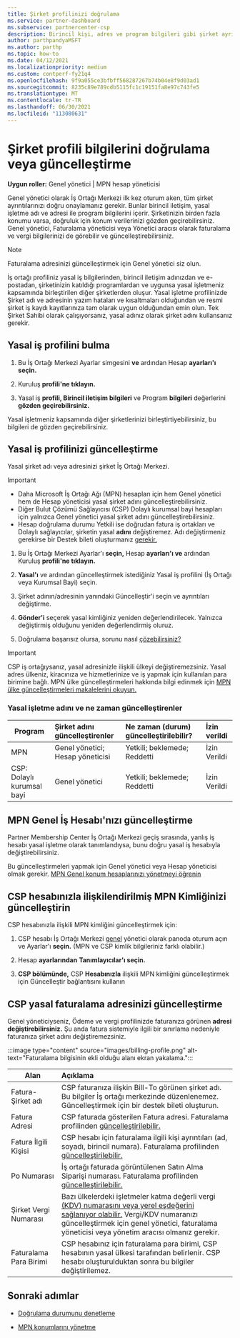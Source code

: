 ```yaml
---
title: Şirket profilinizi doğrulama
ms.service: partner-dashboard
ms.subservice: partnercenter-csp
description: Birincil kişi, adres ve program bilgileri gibi şirket ayrıntılarınızı doğrulamayı öğrenin. Ayrıca yasal ve faturalama adreslerinizi de güncelleştirebilirsiniz.
author: parthpandyaMSFT
ms.author: parthp
ms.topic: how-to
ms.date: 04/12/2021
ms.localizationpriority: medium
ms.custom: contperf-fy21q4
ms.openlocfilehash: 9f9a055ce3bfbff568287267b74b04e8f9d03ad1
ms.sourcegitcommit: 8235c89e789cdb5115fc1c19151fa8e97c743fe5
ms.translationtype: MT
ms.contentlocale: tr-TR
ms.lasthandoff: 06/30/2021
ms.locfileid: "113080631"
---
```

# <a name="verify-or-update-your-company-profile-information"></a>Şirket profili bilgilerini doğrulama veya güncelleştirme 

**Uygun roller:** Genel yönetici | MPN hesap yöneticisi

Genel yönetici olarak İş Ortağı Merkezi ilk kez oturum aken, tüm şirket ayrıntılarınızı doğru onaylamanız gerekir. Bunlar birincil iletişim, yasal işletme adı ve adresi ile program bilgilerini içerir. Şirketinizin birden fazla konumu varsa, doğruluk için konum verilerinizi gözden geçirebilirsiniz. Genel yönetici, Faturalama yöneticisi veya Yönetici aracısı olarak faturalama ve vergi bilgilerinizi de görebilir ve güncelleştirebilirsiniz.

> [!NOTE]
> Faturalama adresinizi güncelleştirmek için Genel yönetici siz olun.

İş ortağı profiliniz yasal iş bilgilerinden, birincil iletişim adınızdan ve e-postadan, şirketinizin katıldığı programlardan ve uygunsa yasal işletmeniz kapsamında birleştirilen diğer şirketlerden oluşur. Yasal işletme profilinizde Şirket adı ve adresinin yazım hataları ve kısaltmaları olduğundan ve resmi şirket iş kaydı kayıtlarınıza tam olarak uygun olduğundan emin olun. Tek Şirket Sahibi olarak çalışıyorsanız, yasal adınız olarak şirket adını kullansanız gerekir.


## <a name="locate-the-legal-business-profile"></a>Yasal iş profilini bulma

1. Bu İş Ortağı Merkezi Ayarlar simgesini **ve** ardından Hesap **ayarları'ı seçin.**
 
1. Kuruluş **profili'ne tıklayın.** 

2. Yasal iş **profili, Birincil iletişim bilgileri** ve Program **bilgileri** değerlerini **gözden geçirebilirsiniz.**

Yasal işletmeniz kapsamında diğer şirketlerinizi birleştirtiyebilirsiniz, bu bilgileri de gözden geçirebilirsiniz. 

## <a name="update-your-legal-business-profile"></a>Yasal iş profilinizi güncelleştirme 

Yasal şirket adı veya adresinizi şirket İş Ortağı Merkezi.

>[!Important]
>- Daha Microsoft İş Ortağı Ağı (MPN) hesapları için hem Genel yönetici hem de Hesap yöneticisi yasal şirket adını güncelleştirebilirsiniz.
>- Diğer Bulut Çözümü Sağlayıcısı (CSP) Dolaylı kurumsal bayi hesapları için yalnızca Genel yönetici yasal şirket adını güncelleştirebilirsiniz. 
>- Hesap doğrulama durumu Yetkili ise doğrudan fatura iş ortakları ve Dolaylı sağlayıcılar, şirketin yasal **adını** değiştiremez. Adı değiştirmeniz gerekirse bir Destek bileti oluşturmanız [gerekir.](https://partner.microsoft.com/dashboard/support/servicerequests/create?stage=2&topicid=eb74583c-61b3-2124-bffc-00920e0ae772)



1. Bu İş Ortağı Merkezi Ayarlar'ı **seçin,** Hesap **ayarları'ı ve** ardından Kuruluş **profili'ne tıklayın.**

2. **Yasal'ı** ve ardından güncelleştirmek istediğiniz Yasal iş profilini (İş Ortağı veya Kurumsal Bayi) seçin.

1. Şirket  adının/adresinin yanındaki Güncelleştir'i seçin ve ayrıntıları değiştirme.
 
1. **Gönder'i** seçerek yasal kimliğiniz yeniden değerlendirilecek. Yalnızca değiştirmiş olduğunu yeniden değerlendirmiş oluruz.

1. Doğrulama başarısız olursa, sorunu nasıl [çözebilirsiniz?](verification-responses.md)

>[!Important]
>CSP iş ortağıysanız, yasal adresinizle ilişkili ülkeyi değiştiremezsiniz. Yasal adres ülkeniz, kiracınıza ve hizmetlerinize ve iş yapmak için kullanılan para birimine bağlı. MPN ülke güncelleştirmeleri hakkında bilgi edinmek için [MPN ülke güncelleştirmeleri makalelerini okuyun.](manage-locations.md#change-country-of-partner-global-account)


### <a name="who-can-update-legal-business-name-and-when"></a>Yasal işletme adını ve ne zaman güncelleştirenler

|**Program**|**Şirket adını güncelleştirenler**|**Ne zaman (durum) güncelleştirilebilir?**|**İzin verildi**|
|---------------------|:-------------------------------|:------------|:-----------------|
MPN|Genel yönetici; Hesap yöneticisi|Yetkili; beklemede; Reddetti| İzin Verildi|
|CSP: Dolaylı kurumsal bayi|Genel yönetici|Yetkili; beklemede; Reddetti| İzin Verildi|


## <a name="update-your-mpn-global-business-account"></a>MPN Genel İş Hesabı'nızı güncelleştirme

Partner Membership Center İş Ortağı Merkezi geçiş sırasında, yanlış iş hesabı yasal işletme olarak tanımlandıysa, bunu doğru yasal iş hesabıyla değiştirebilirsiniz.

Bu güncelleştirmeleri yapmak için Genel yönetici veya Hesap yöneticisi olmak gerekir. [MPN Genel konum hesaplarınızı yönetmeyi öğrenin](manage-locations.md)


## <a name="update-your-mpn-id-associated-with-your-csp-account"></a>CSP hesabınızla ilişkilendirilmiş MPN Kimliğinizi güncelleştirin

CSP hesabınızla ilişkili MPN kimliğini güncelleştirmek için:

1. CSP hesabı İş Ortağı Merkezi [genel](https://partner.microsoft.com/dashboard/home) yönetici olarak panoda oturum açın ve Ayarlar'ı **seçin.** (MPN ve CSP kimlik bilgileriniz farklı olabilir.)
 
1. Hesap **ayarlarından** **Tanımlayıcılar'ı seçin.**

1. **CSP bölümünde,** CSP **Hesabınızla** ilişkili MPN kimliğini güncelleştirmek için Güncelleştir bağlantısını kullanın 


## <a name="update-your-csp-legal-billing-address"></a>CSP yasal faturalama adresinizi güncelleştirme

Genel yöneticiyseniz, Ödeme ve vergi profilinizde faturanıza görünen **adresi değiştirebilirsiniz.** Şu anda fatura sistemiyle ilgili bir sınırlama nedeniyle faturanıza şirket adını değiştiremezsiniz.

:::image type="content" source="images/billing-profile.png" alt-text="Faturalama bilgisinin ekli olduğu alanı ekran yakalama.":::

|**Alan**  |**Açıklama**|  
|---------------------|:------------------|
|Fatura-Şirket adı|CSP faturanıza ilişkin Bill-To görünen şirket adı.  Bu bilgiler İş ortağı merkezinde düzenlenemez.  Güncelleştirmek için bir destek bileti oluşturun.|
|Fatura Adresi|CSP faturada gösterilen Fatura adresi. Faturalama profilinden [güncelleştirilebilir.](https://partner.microsoft.com/dashboard/account/v3/accountsettings/billingprofile#commercial)|
|Fatura İlgili Kişisi|CSP hesabı için faturalama ilgili kişi ayrıntıları (ad, soyadı, birincil numara).  Faturalama profilinden [güncelleştirilebilir.](https://partner.microsoft.com/dashboard/account/v3/accountsettings/billingprofile#commercial)|
|Po Numarası|İş ortağı faturada görüntülenen Satın Alma Siparişi numarası. Faturalama profilinden [güncelleştirilebilir.](https://partner.microsoft.com/dashboard/account/v3/accountsettings/billingprofile#commercial)|
|Şirket Vergi Numarası|Bazı ülkelerdeki işletmeler katma değerli vergi [(KDV) numarasını veya yerel eşdeğerini sağlanıyor olabilir.](./organization-tax-info.md) Vergi/KDV numaranızı güncelleştirmek için genel yönetici, faturalama yöneticisi veya yönetim aracısı olmanız gerekir.|
|Faturalama Para Birimi|CSP hesabınız için faturalama para birimi, CSP hesabının yasal ülkesi tarafından belirlenir.  CSP hesabı oluşturulduktan sonra bu bilgiler değiştirilemez.|

## <a name="next-steps"></a>Sonraki adımlar

- [Doğrulama durumunu denetleme](verification-responses.md)

- [MPN konumlarını yönetme](manage-locations.md)
